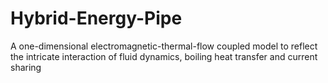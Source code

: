 # Hybrid-Energy-Pipe


A one-dimensional electromagnetic-thermal-flow coupled model to reflect the intricate interaction of fluid dynamics, boiling heat transfer and current sharing
